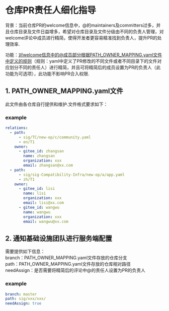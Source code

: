 # 仓库PR责任人细化指导
背景：当前仓库PR的welcome信息中，@的maintainers及committers过多，并且仓库目录及文件日益增多，希望对仓库目录及文件分级由不同的负责人管理，对welcome评论中成员进行精简，使得开发者更容易精准找到负责人，提升PR的处理效率.

功能：对welcome信息中的@成员部分根据PATH_OWNER_MAPPING.yaml文件中定义的规则（规则：yaml中定义了PR修改的不同文件或者不同目录下的文件对应划分不同的责任人）进行精简，并且可将精简后的成员设置为PR的负责人（此功能为可选项），此功能不影响PR合入权限.
## 1. PATH_OWNER_MAPPING.yaml文件
此文件由各仓库自行提供和维护.文件格式要求如下：
### example
```yaml
relations:
  - path:
      - sig/TC/new-op/c/community.yaml
      - en/T1
    owner:
      - gitee_id: zhangsan
        name: zhangsan
        organization: xxx
        email: zhangsan@xx.com
  - path:
      - sig/sig-Compatibility-Infra/new-op/a/app.yaml
      - zh/T1
    owner:
      - gitee_id: lisi
        name: lisi
        organization: xxx
        email: lisi@xx.com
      - gitee_id: wangwu
        name: wangwu
        organization: xxx
        email: wangwu@xx.com
```

## 2. 通知基础设施团队进行服务端配置
需要提供如下信息：<br>
branch：PATH_OWNER_MAPPING.yaml文件存放的仓库分支<br>
path：PATH_OWNER_MAPPING.yaml文件存放的仓库相对路径<br>
needAssign：是否需要将精简后的评论中@的责任人设置为PR的负责人
### example
```yaml
branch: master
path: sig/xxx/xxx/
needAssign: true
```
